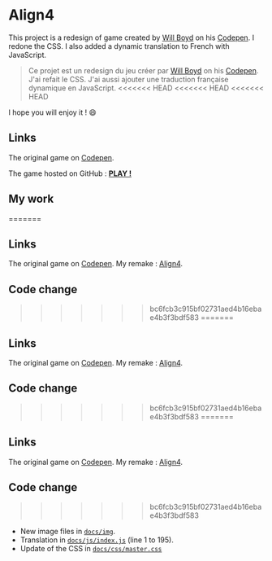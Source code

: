 # Align4
This project is a redesign of game created by [Will Boyd](https://github.com/lonekorean) on his [Codepen](https://codepen.io/lonekorean).
I redone the CSS.
I also added a dynamic translation to French with JavaScript.
>Ce projet est un redesign du jeu créer par [Will Boyd](https://github.com/lonekorean) on his [Codepen](https://codepen.io/lonekorean).
J'ai refait le CSS.
J'ai aussi ajouter une traduction française dynamique en JavaScript.
<<<<<<< HEAD
<<<<<<< HEAD
<<<<<<< HEAD

I hope you will enjoy it ! 😄
## Links
The original game on [Codepen](https://codepen.io/lonekorean/pen/Gbwvc).

The game hosted on GitHub :  [**PLAY !**](https://totocptbgn.github.io/Align4/)

## My work
=======
## Links
The original game on [Codepen](https://codepen.io/lonekorean/pen/Gbwvc).
My remake : [Align4](https://totocptbgn.github.io/Align4/).

## Code change
>>>>>>> bc6fcb3c915bf02731aed4b16ebae4b3f3bdf583
=======
## Links
The original game on [Codepen](https://codepen.io/lonekorean/pen/Gbwvc).
My remake : [Align4](https://totocptbgn.github.io/Align4/).

## Code change
>>>>>>> bc6fcb3c915bf02731aed4b16ebae4b3f3bdf583
=======
## Links
The original game on [Codepen](https://codepen.io/lonekorean/pen/Gbwvc).
My remake : [Align4](https://totocptbgn.github.io/Align4/).

## Code change
>>>>>>> bc6fcb3c915bf02731aed4b16ebae4b3f3bdf583
- New image files in [`docs/img`](https://github.com/totocptbgn/Align4/tree/master/docs/img).
- Translation in  [`docs/js/index.js`](https://github.com/totocptbgn/Align4/blob/master/docs/js/index.js) (line 1 to 195).
- Update of the CSS in [`docs/css/master.css`](https://github.com/totocptbgn/Align4/blob/master/docs/css/master.css)
